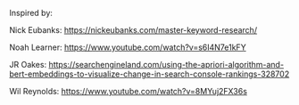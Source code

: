 Inspired by:

Nick Eubanks:
https://nickeubanks.com/master-keyword-research/

Noah Learner:
https://www.youtube.com/watch?v=s6I4N7e1kFY

JR Oakes:
https://searchengineland.com/using-the-apriori-algorithm-and-bert-embeddings-to-visualize-change-in-search-console-rankings-328702

Wil Reynolds:
https://www.youtube.com/watch?v=8MYuj2FX36s
